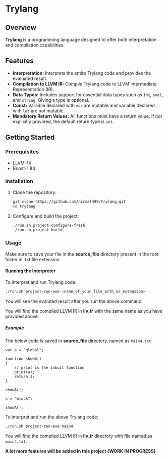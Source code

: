 # Trylang

## Overview

**Trylang** is a programming language designed to offer both interpretation and compilation capabilities.

## Features

- **Interpretation:** Interprets the entire Trylang code and provides the evaluated result.
- **Compilation to LLVM IR:** Compile Trylang code to LLVM Intermediate Representation (IR).
- **Data Types:** Includes support for essential data types such as `int`, `bool`, and `string`. Giving a type is optional.
- **Const:** Varaible declared with `var` are mutable and variable declared with `let` are not mutable.
- **Mandatory Return Values:** All functions must have a return value; if not explicitly provided, the default return type is `int`.

## Getting Started

### Prerequisites

- LLVM-14
- Boost-1.84

### Installation

1. Clone the repository:
    ```sh
    git clone https://github.com/nirmal499/trylang.git
    cd trylang
    ```

2. Configure and build the project:
    ```sh
    ./run.sh project-configure-fresh
    ./run.sh project-build
    ```

### Usage

Make sure to save your file in the **source_file** directory present in the root folder in .txt file extension.

#### Running the Interpreter

To interpret and run Trylang code:
```sh
./run.sh project-run-exe <name_of_your_file_with_no_extension>
```
You will see the evaluted result after you run the above command.

You will find the compiled LLVM IR in **llv_ir** with the same name as you have provided above.

##### Example

The below code is saved in **source_file** directory, named as `main4.txt`
```
var a = "global";

function showA()
{
    // print is the inbuit function
    print(a);
    return 1;
}

showA();

a = "block";

showA();
```

To interpret and run the above Trylang code:
```sh
./run.sh project-run-exe main4
```

You will find the compiled LLVM IR in **llv_ir** directory with file named as `main4.txt`.

**A lot more features will be added in this project {WORK IN PROGRESS}**